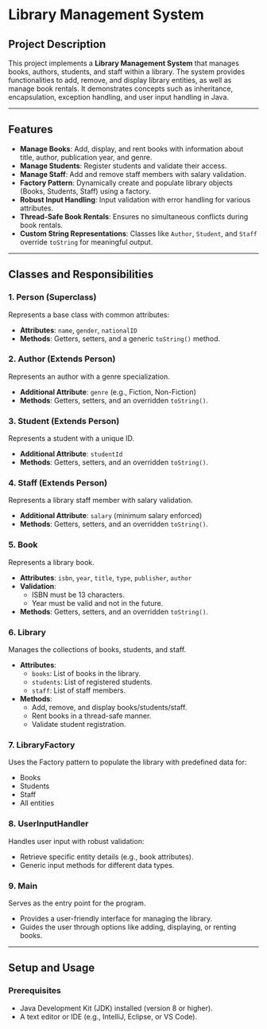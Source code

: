 # Library Management System

## Project Description
This project implements a **Library Management System** that manages books, authors, students, and staff within a library. The system provides functionalities to add, remove, and display library entities, as well as manage book rentals. It demonstrates concepts such as inheritance, encapsulation, exception handling, and user input handling in Java.

---

## Features
- **Manage Books**: Add, display, and rent books with information about title, author, publication year, and genre.
- **Manage Students**: Register students and validate their access.
- **Manage Staff**: Add and remove staff members with salary validation.
- **Factory Pattern**: Dynamically create and populate library objects (Books, Students, Staff) using a factory.
- **Robust Input Handling**: Input validation with error handling for various attributes.
- **Thread-Safe Book Rentals**: Ensures no simultaneous conflicts during book rentals.
- **Custom String Representations**: Classes like `Author`, `Student`, and `Staff` override `toString` for meaningful output.

---

## Classes and Responsibilities

### 1. **Person (Superclass)**
Represents a base class with common attributes:
- **Attributes**: `name`, `gender`, `nationalID`
- **Methods**: Getters, setters, and a generic `toString()` method.

### 2. **Author (Extends Person)**
Represents an author with a genre specialization.
- **Additional Attribute**: `genre` (e.g., Fiction, Non-Fiction)
- **Methods**: Getters, setters, and an overridden `toString()`.

### 3. **Student (Extends Person)**
Represents a student with a unique ID.
- **Additional Attribute**: `studentId`
- **Methods**: Getters, setters, and an overridden `toString()`.

### 4. **Staff (Extends Person)**
Represents a library staff member with salary validation.
- **Additional Attribute**: `salary` (minimum salary enforced)
- **Methods**: Getters, setters, and an overridden `toString()`.

### 5. **Book**
Represents a library book.
- **Attributes**: `isbn`, `year`, `title`, `type`, `publisher`, `author`
- **Validation**:
  - ISBN must be 13 characters.
  - Year must be valid and not in the future.
- **Methods**: Getters, setters, and an overridden `toString()`.

### 6. **Library**
Manages the collections of books, students, and staff.
- **Attributes**:
  - `books`: List of books in the library.
  - `students`: List of registered students.
  - `staff`: List of staff members.
- **Methods**:
  - Add, remove, and display books/students/staff.
  - Rent books in a thread-safe manner.
  - Validate student registration.

### 7. **LibraryFactory**
Uses the Factory pattern to populate the library with predefined data for:
- Books
- Students
- Staff
- All entities

### 8. **UserInputHandler**
Handles user input with robust validation:
- Retrieve specific entity details (e.g., book attributes).
- Generic input methods for different data types.

### 9. **Main**
Serves as the entry point for the program.
- Provides a user-friendly interface for managing the library.
- Guides the user through options like adding, displaying, or renting books.

---

## Setup and Usage

### Prerequisites
- Java Development Kit (JDK) installed (version 8 or higher).
- A text editor or IDE (e.g., IntelliJ, Eclipse, or VS Code).
